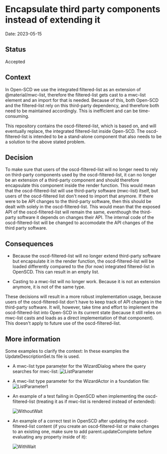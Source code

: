 # Encapsulate third party components instead of extending it

Date: 2023-05-15

## Status

Accepted

## Context

In Open-SCD we use the integrated filtered-list as an extension of @material/mwc-list, therefore the filtered-list gets cast to a mwc-list element and an import for that is needed.
Because of this, both Open-SCD and the filtered-list rely on this third-party dependency, and therefore both need to be maintained accordingly.
This is inefficient and can be time-consuming.

This repository contains the oscd-filtered-list, which is based on, and will eventually replace, the integrated filtered-list inside Open-SCD. The oscd-filtered-list is intended to be a stand-alone component that also needs to be a solution to the above stated problem.

## Decision

To make sure that users of the oscd-filtered-list will no longer need to rely on third-party components used by the oscd-filtered-list, it can no longer be an extension of a third-party component and should therefore encapsulate this component inside the render function.
This would mean that the oscd-filtered-list will use third-party software (mwc-list) itself, but users of the oscd-filtered list don't need to import that anymore. If there were to be API changes to the third-party software, then this should be dealt with solely in the oscd-filtered-list. This would mean that the exposed API of the oscd-filtered-list will remain the same, eventhough the third-party software it depends on changes their API. The internal code of the oscd-filtered-list will be changed to accomodate the API changes of the third party software.

## Consequences

- Because the oscd-filtered-list will no longer extend third-party software but encapsulate it in the render function, the oscd-filtered-list will be loaded differently compared to the (for now) integrated filtered-list in OpenSCD. This can result in an empty list.

- Casting to a mwc-list will no longer work. Because it is not an extension anymore, it is not of the same type.

These decisions will result in a more robust implementation usage, because users of the oscd-filtered-list don't have to keep track of API changes in the third-party software. It will, however, take time and effort to implement the oscd-filtered-list into Open-SCD in its current state (because it still relies on mwc-list casts and loads as a direct implementation of that component). This doesn't apply to future use of the oscd-filtered-list.

## More information

Some examples to clarify the context:
In these examples the UpdateDescriptionSel.ts file is used.

- A mwc-list type parameter for the WizardDialog where the query searches for mwc-list:
  ![ListParameter](https://github.com/openscd/oscd-filtered-list/assets/35229971/a0f66c5a-2f23-4ab6-ad9d-e145c179c3f8)
- A mwc-list type parameter for the WizardActor in a foundation file:
  ![ListParameter1](https://github.com/openscd/oscd-filtered-list/assets/35229971/10e4e40e-b5f6-4974-935c-4848c6f10c55)

- An example of a test failing in OpenSCD when implementing the oscd-filtered-list (treating it as if mwc-list is rendered instead of extended):

  ![WithoutWait](https://github.com/openscd/oscd-filtered-list/assets/35229971/60091e11-6c94-4d2e-9c8b-7a69c947efc9)

- An example of a correct test in OpenSCD after updating the oscd-filtered-list content (if you create an oscd-filtered-list or make changes to an existing one, make sure to add parent.updateComplete before evaluating any property inside of it):

  ![WithWait](https://github.com/openscd/oscd-filtered-list/assets/35229971/37c30462-eb75-4488-8e5b-2cd53b710710)
